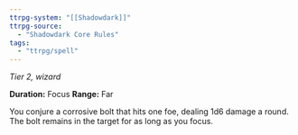 ```yaml
---
ttrpg-system: "[[Shadowdark]]"
ttrpg-source: 
  - "Shadowdark Core Rules"
tags:
  - "ttrpg/spell"
---
```

*Tier 2, wizard*

**Duration:** Focus
**Range:** Far

You conjure a corrosive bolt that hits one foe, dealing 1d6 damage a round. The bolt remains in the target for as long as you focus.